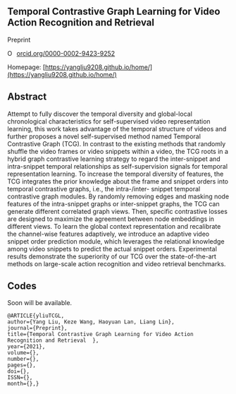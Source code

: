 ## Temporal Contrastive Graph Learning for Video Action Recognition and Retrieval  
Preprint

<a href="https://orcid.org/0000-0002-9423-9252" target="orcid.widget" rel="noopener noreferrer" style="vertical-align:top;"><img src="https://orcid.org/sites/default/files/images/orcid_16x16.png" style="width:1em;margin-right:.5em;" alt="ORCID iD icon">orcid.org/0000-0002-9423-9252</a>

Homepage: [https://yangliu9208.github.io/home/](https://yangliu9208.github.io/home/)

## Abstract
Attempt to fully discover the temporal diversity and global-local chronological characteristics for self-supervised video representation learning, this work takes advantage of the temporal structure of videos and further proposes a novel self-supervised method named Temporal Contrastive Graph (TCG). In contrast to the existing methods that randomly shuffle the video frames or video snippets within a video, the TCG roots in a hybrid graph contrastive learning strategy to regard the inter-snippet and intra-snippet temporal relationships as self-supervision signals for temporal representation learning. To increase the temporal diversity of features, the TCG integrates the prior knowledge about the frame and snippet orders into temporal contrastive graphs, i.e., the intra-/inter- snippet temporal contrastive graph modules. By randomly removing edges and masking node features of the intra-snippet graphs or inter-snippet graphs, the TCG can generate different correlated graph views. Then, specific contrastive losses are designed to maximize the agreement between node embeddings in different views. To learn the global context representation and recalibrate the channel-wise features adaptively, we introduce an adaptive video snippet order prediction module, which leverages the relational knowledge among video snippets to predict the actual snippet orders. Experimental results demonstrate the superiority of our TCG over the state-of-the-art methods on large-scale action recognition and video retrieval benchmarks.

## Codes 
Soon will be available.    

```
@ARTICLE{yliuTCGL, 
author={Yang Liu, Keze Wang, Haoyuan Lan, Liang Lin}, 
journal={Preprint}, 
title={Temporal Contrastive Graph Learning for Video Action Recognition and Retrieval  }, 
year={2021}, 
volume={}, 
number={}, 
pages={}, 
doi={}, 
ISSN={}, 
month={},}
``` 
